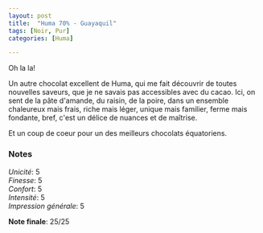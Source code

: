 ```yaml
---
layout: post
title:  "Huma 70% - Guayaquil"
tags: [Noir, Pur] 
categories: [Huma]

---
```



Oh la la!

Un autre chocolat excellent de Huma, qui me fait découvrir de toutes nouvelles saveurs, que je ne savais pas accessibles avec du cacao. Ici, on sent de la pâte d'amande, du raisin, de la poire, dans un ensemble chaleureux mais frais, riche mais léger, unique mais familier, ferme mais fondante, bref, c'est un délice de nuances et de maîtrise.

Et un coup de coeur pour un des meilleurs chocolats équatoriens.


### Notes

_Unicité_: 5  
_Finesse_: 5  
_Confort_: 5  
_Intensité_: 5  
_Impression générale_: 5  

**Note finale**: 25/25